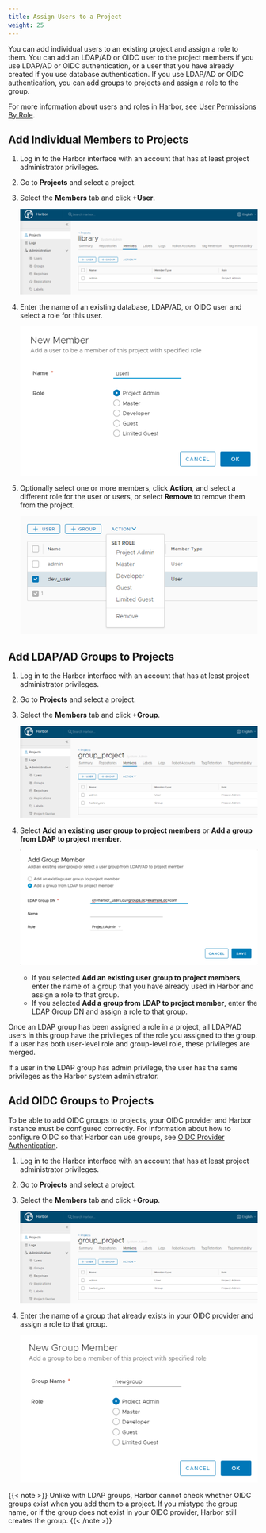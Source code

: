 ```yaml
---
title: Assign Users to a Project
weight: 25
---
```


You can add individual users to an existing project and assign a role to them. You can add an LDAP/AD or OIDC user to the project members if you  use LDAP/AD or OIDC authentication, or a user that you have already created if you use database authentication. If you use LDAP/AD or OIDC authentication, you can add groups to projects and assign a role to the group.

For more information about users and roles in Harbor, see [User Permissions By Role](../../administration/managing-users/user-permissions-by-role.md).

## Add Individual Members to Projects 

1. Log in to the Harbor interface with an account that has at least project administrator privileges.
1. Go to **Projects** and select a project. 
1. Select the **Members** tab and click **+User**.

   ![browse project](../../img/project-members.png)
1. Enter the name of an existing database, LDAP/AD, or OIDC user and select a role for this user.

   ![browse project](../../img/new-add-member.png)
1. Optionally select one or more members, click **Action**, and select a different role for the user or users, or select **Remove** to remove them from the project.

   ![browse project](../../img/new-remove-update-member.png)

## Add LDAP/AD Groups to Projects

1. Log in to the Harbor interface with an account that has at least project administrator privileges.
1. Go to **Projects** and select a project. 
1. Select the **Members** tab and click **+Group**.

   ![Add group](../../img/add-group.png)
1. Select **Add an existing user group to project members** or **Add a group from LDAP to project member**.

   ![Screenshot of add group dialog](../../img/ldap-group-addgroup-dialog.png)
   
   - If you selected **Add an existing user group to project members**, enter the name of a group that you have already used in Harbor and assign a role to that group.
   - If you selected **Add a group from LDAP to project member**, enter the LDAP Group DN and assign a role to that group.

Once an LDAP group has been assigned a role in a project, all LDAP/AD users in this group have the privileges of the role you assigned to the group. If a user has both user-level role and group-level role, these privileges are merged.

If a user in the LDAP group has admin privilege, the user has the same privileges as the Harbor system administrator.

## Add OIDC Groups to Projects

To be able to add OIDC groups to projects, your OIDC provider and Harbor instance must be configured correctly. For information about how to configure OIDC so that Harbor can use groups, see [OIDC Provider Authentication](../../administration/configure-authentication/oidc-auth.md).

1. Log in to the Harbor interface with an account that has at least project administrator privileges.
1. Go to **Projects** and select a project. 
1. Select the **Members** tab and click **+Group**.

   ![Add group](../../img/add-group.png)
1. Enter the name of a group that already exists in your OIDC provider and assign a role to that group.

   ![Add group](../../img/add-oidc-group.png)

{{< note >}}
Unlike with LDAP groups, Harbor cannot check whether OIDC groups exist when you add them to a project. If you mistype the group name, or if the group does not exist in your OIDC provider, Harbor still creates the group.
{{< /note >}}
